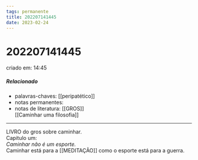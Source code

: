 ```yaml
---
tags: permanente
title: 202207141445
date: 2023-02-24
---
```


# 202207141445

criado em: 14:45

##### Relacionado

- palavras-chaves: [[peripatético]] 
- notas permanentes:
- notas de literatura: [[GROS]]  
[[Caminhar uma filosofia]]
---

LIVRO do gros sobre caminhar.  
Capitulo um:  
*Caminhar não é um esporte.*  
Caminhar está para a [[MEDITAÇÃO]] como o esporte está para a guerra.
